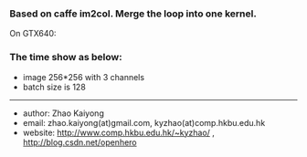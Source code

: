 ###  Based on caffe im2col. Merge the loop into one kernel.

On GTX640:

### The time show as below:
* image 256*256 with 3 channels
* batch size is 128

--------------------------------------------------
* author:		Zhao Kaiyong
* email: zhao.kaiyong(at)gmail.com, kyzhao(at)comp.hkbu.edu.hk
* website: http://www.comp.hkbu.edu.hk/~kyzhao/ , http://blog.csdn.net/openhero